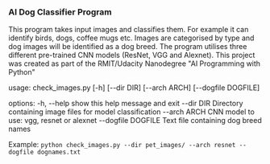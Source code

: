 ### AI Dog Classifier Program

This program takes input images and classifies them. For example it can identify birds, dogs, coffee mugs etc. Images are categorised
by type and dog images will be identified as a dog breed. The program utilises three different pre-trained CNN models (ResNet, VGG and Alexnet).
This project was created as part of the RMIT/Udacity Nanodegree "AI Programming with Python"

usage: check_images.py [-h] [--dir DIR] [--arch ARCH] [--dogfile DOGFILE]

options:
  -h, --help         show this help message and exit
  --dir DIR          Directory containing image files for model classification
  --arch ARCH        CNN model to use: vgg, resnet or alexnet
  --dogfile DOGFILE  Text file containing dog breed names

Example:
`python check_images.py --dir pet_images/ --arch resnet --dogfile dognames.txt`
